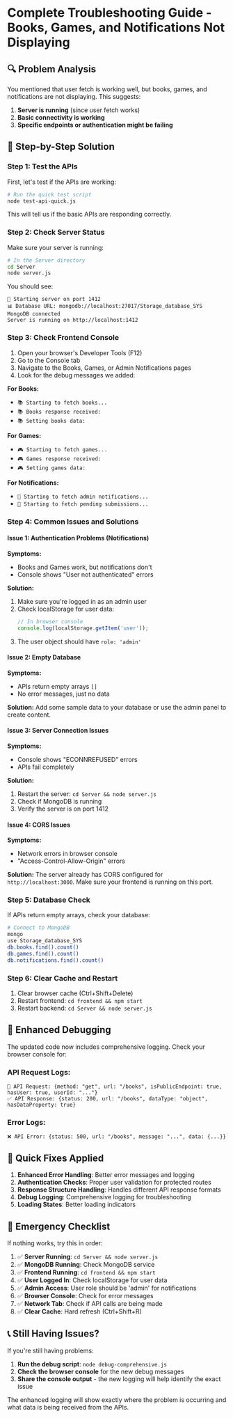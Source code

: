 # Complete Troubleshooting Guide - Books, Games, and Notifications Not Displaying

## 🔍 Problem Analysis

You mentioned that user fetch is working well, but books, games, and notifications are not displaying. This suggests:

1. **Server is running** (since user fetch works)
2. **Basic connectivity is working**
3. **Specific endpoints or authentication might be failing**

## 🚀 Step-by-Step Solution

### Step 1: Test the APIs

First, let's test if the APIs are working:

```bash
# Run the quick test script
node test-api-quick.js
```

This will tell us if the basic APIs are responding correctly.

### Step 2: Check Server Status

Make sure your server is running:

```bash
# In the Server directory
cd Server
node server.js
```

You should see:
```
🚀 Starting server on port 1412
📊 Database URL: mongodb://localhost:27017/Storage_database_SYS
MongoDB connected
Server is running on http://localhost:1412
```

### Step 3: Check Frontend Console

1. Open your browser's Developer Tools (F12)
2. Go to the Console tab
3. Navigate to the Books, Games, or Admin Notifications pages
4. Look for the debug messages we added:

**For Books:**
- `📚 Starting to fetch books...`
- `📚 Books response received:`
- `📚 Setting books data:`

**For Games:**
- `🎮 Starting to fetch games...`
- `🎮 Games response received:`
- `🎮 Setting games data:`

**For Notifications:**
- `🔔 Starting to fetch admin notifications...`
- `📝 Starting to fetch pending submissions...`

### Step 4: Common Issues and Solutions

#### Issue 1: Authentication Problems (Notifications)

**Symptoms:**
- Books and Games work, but notifications don't
- Console shows "User not authenticated" errors

**Solution:**
1. Make sure you're logged in as an admin user
2. Check localStorage for user data:
   ```javascript
   // In browser console
   console.log(localStorage.getItem('user'));
   ```
3. The user object should have `role: 'admin'`

#### Issue 2: Empty Database

**Symptoms:**
- APIs return empty arrays `[]`
- No error messages, just no data

**Solution:**
Add some sample data to your database or use the admin panel to create content.

#### Issue 3: Server Connection Issues

**Symptoms:**
- Console shows "ECONNREFUSED" errors
- APIs fail completely

**Solution:**
1. Restart the server: `cd Server && node server.js`
2. Check if MongoDB is running
3. Verify the server is on port 1412

#### Issue 4: CORS Issues

**Symptoms:**
- Network errors in browser console
- "Access-Control-Allow-Origin" errors

**Solution:**
The server already has CORS configured for `http://localhost:3000`. Make sure your frontend is running on this port.

### Step 5: Database Check

If APIs return empty arrays, check your database:

```bash
# Connect to MongoDB
mongo
use Storage_database_SYS
db.books.find().count()
db.games.find().count()
db.notifications.find().count()
```

### Step 6: Clear Cache and Restart

1. Clear browser cache (Ctrl+Shift+Delete)
2. Restart frontend: `cd frontend && npm start`
3. Restart backend: `cd Server && node server.js`

## 🔧 Enhanced Debugging

The updated code now includes comprehensive logging. Check your browser console for:

### API Request Logs:
```
🔐 API Request: {method: "get", url: "/books", isPublicEndpoint: true, hasUser: true, userId: "..."}
✅ API Response: {status: 200, url: "/books", dataType: "object", hasDataProperty: true}
```

### Error Logs:
```
❌ API Error: {status: 500, url: "/books", message: "...", data: {...}}
```

## 🎯 Quick Fixes Applied

1. **Enhanced Error Handling**: Better error messages and logging
2. **Authentication Checks**: Proper user validation for protected routes
3. **Response Structure Handling**: Handles different API response formats
4. **Debug Logging**: Comprehensive logging for troubleshooting
5. **Loading States**: Better loading indicators

## 🚨 Emergency Checklist

If nothing works, try this in order:

1. ✅ **Server Running**: `cd Server && node server.js`
2. ✅ **MongoDB Running**: Check MongoDB service
3. ✅ **Frontend Running**: `cd frontend && npm start`
4. ✅ **User Logged In**: Check localStorage for user data
5. ✅ **Admin Access**: User role should be 'admin' for notifications
6. ✅ **Browser Console**: Check for error messages
7. ✅ **Network Tab**: Check if API calls are being made
8. ✅ **Clear Cache**: Hard refresh (Ctrl+Shift+R)

## 📞 Still Having Issues?

If you're still having problems:

1. **Run the debug script**: `node debug-comprehensive.js`
2. **Check the browser console** for the new debug messages
3. **Share the console output** - the new logging will help identify the exact issue

The enhanced logging will show exactly where the problem is occurring and what data is being received from the APIs.